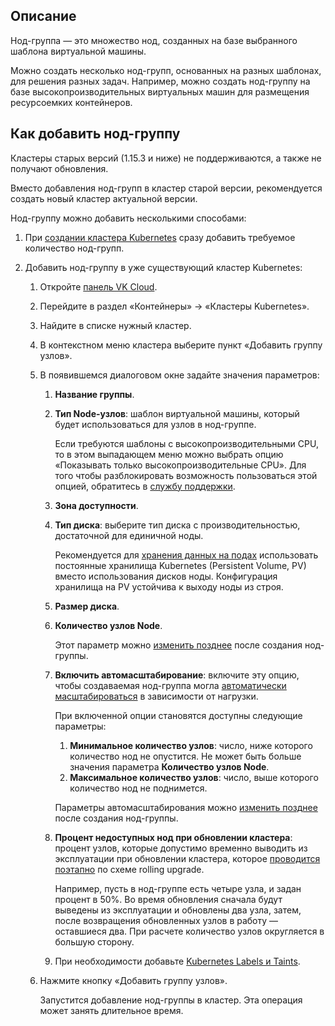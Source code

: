 ## Описание

Нод-группа — это множество нод, созданных на базе выбранного шаблона виртуальной машины.

Можно создать несколько нод-групп, основанных на разных шаблонах, для решения разных задач. Например, можно создать нод-группу на базе высокопроизводительных виртуальных машин для размещения ресурсоемких контейнеров.

## Как добавить нод-группу

<warn>

Кластеры старых версий (1.15.3 и ниже) не поддерживаются, а также не получают обновления.

Вместо добавления нод-групп в кластер старой версии, рекомендуется создать новый кластер актуальной версии.

</warn>

Нод-группу можно добавить несколькими способами:

1. При [создании кластера Kubernetes](../../k8s-clusters/create-k8s) сразу добавить требуемое количество нод-групп.
1. Добавить нод-группу в уже существующий кластер Kubernetes:

   1. Откройте [панель VK Cloud](https://mcs.mail.ru/app/).
   1. Перейдите в раздел «Контейнеры» → «Кластеры Kubernetes».
   1. Найдите в списке нужный кластер.
   1. В контекстном меню кластера выберите пункт «Добавить группу узлов».
   1. В появившемся диалоговом окне задайте значения параметров:

      1. **Название группы**.
      1. **Тип Node-узлов**: шаблон виртуальной машины, который будет использоваться для узлов в нод-группе.

         <info>

         Если требуются шаблоны с высокопроизводительными CPU, то в этом выпадающем меню можно выбрать опцию «Показывать только высокопроизводительные CPU».
         Для того чтобы разблокировать возможность пользоваться этой опцией, обратитесь в [службу поддержки](/contacts).

         </info>

      1. **Зона доступности**.
      1. **Тип диска**: выберите тип диска с производительностью, достаточной для единичной ноды.

         <info>

         Рекомендуется для [хранения данных на подах](../../k8s-pvc) использовать постоянные хранилища Kubernetes (Persistent Volume, PV) вместо использования дисков ноды.
         Конфигурация хранилища на PV устойчива к выходу ноды из строя.

         </info>

      1. **Размер диска**.
      1. **Количество узлов Node**.

         Этот параметр можно [изменить позднее](../../k8s-node-groups/change-k8s-node) после создания нод-группы.

      1. **Включить автомасштабирование**: включите эту опцию, чтобы создаваемая нод-группа могла [автоматически масштабироваться](../../k8s-clusters/k8s-scale/scale-k8s) в зависимости от нагрузки.

         При включенной опции становятся доступны следующие параметры:

         1. **Минимальное количество узлов**: число, ниже которого количество нод не опустится. Не может быть больше значения параметра **Количество узлов Node**.
         1. **Максимальное количество узлов**: число, выше которого количество нод не поднимется.

         Параметры автомасштабирования можно [изменить позднее](../../k8s-node-groups/change-k8s-node) после создания нод-группы.

      1. **Процент недоступных нод при обновлении кластера**: процент узлов, которые допустимо временно выводить из эксплуатации при обновлении кластера, которое [проводится поэтапно](../../k8s-clusters/update-k8s) по схеме rolling upgrade.

         Например, пусть в нод-группе есть четыре узла, и задан процент в 50%. Во время обновления сначала будут выведены из эксплуатации и обновлены два узла, затем, после возвращения обновленных узлов в работу — оставшиеся два. При расчете количество узлов округляется в большую сторону.

      1. При необходимости добавьте [Kubernetes Labels и Taints](labels-and-taints).

   1. Нажмите кнопку «Добавить группу узлов».

      Запустится добавление нод-группы в кластер. Эта операция может занять длительное время.
